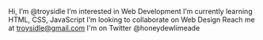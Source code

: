 Hi, I’m @troysidle
I’m interested in Web Development
I’m currently learning HTML, CSS, JavaScript
I’m looking to collaborate on Web Design
Reach me at troysidle@gmail.com
I'm on Twitter @honeydewlimeade
